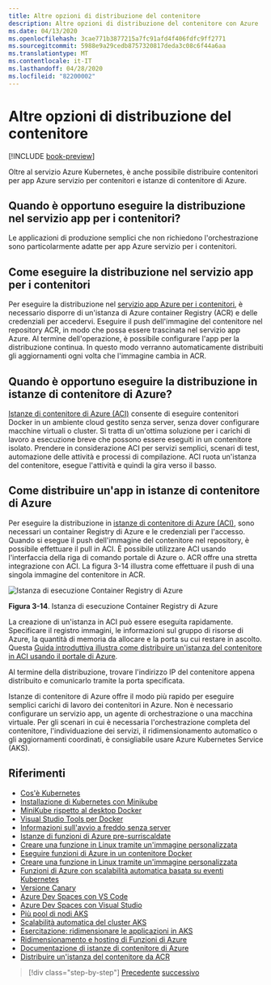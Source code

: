 ```yaml
---
title: Altre opzioni di distribuzione del contenitore
description: Altre opzioni di distribuzione del contenitore con Azure
ms.date: 04/13/2020
ms.openlocfilehash: 3cae771b3877215a7fc91afd4f406fdfc9ff2771
ms.sourcegitcommit: 5988e9a29cedb8757320817deda3c08c6f44a6aa
ms.translationtype: MT
ms.contentlocale: it-IT
ms.lasthandoff: 04/28/2020
ms.locfileid: "82200002"
---
```

# <a name="other-container-deployment-options"></a>Altre opzioni di distribuzione del contenitore

[!INCLUDE [book-preview](../../../includes/book-preview.md)]

Oltre al servizio Azure Kubernetes, è anche possibile distribuire contenitori per app Azure servizio per contenitori e istanze di contenitore di Azure.

## <a name="when-does-it-make-sense-to-deploy-to-app-service-for-containers"></a>Quando è opportuno eseguire la distribuzione nel servizio app per i contenitori?

Le applicazioni di produzione semplici che non richiedono l'orchestrazione sono particolarmente adatte per app Azure servizio per i contenitori.

## <a name="how-to-deploy-to-app-service-for-containers"></a>Come eseguire la distribuzione nel servizio app per i contenitori

Per eseguire la distribuzione nel [servizio app Azure per i contenitori](https://azure.microsoft.com/services/app-service/containers/), è necessario disporre di un'istanza di Azure container Registry (ACR) e delle credenziali per accedervi. Eseguire il push dell'immagine del contenitore nel repository ACR, in modo che possa essere trascinata nel servizio app Azure. Al termine dell'operazione, è possibile configurare l'app per la distribuzione continua. In questo modo verranno automaticamente distribuiti gli aggiornamenti ogni volta che l'immagine cambia in ACR.

## <a name="when-does-it-make-sense-to-deploy-to-azure-container-instances"></a>Quando è opportuno eseguire la distribuzione in istanze di contenitore di Azure?

[Istanze di contenitore di Azure (ACI)](https://azure.microsoft.com/services/container-instances/) consente di eseguire contenitori Docker in un ambiente cloud gestito senza server, senza dover configurare macchine virtuali o cluster. Si tratta di un'ottima soluzione per i carichi di lavoro a esecuzione breve che possono essere eseguiti in un contenitore isolato. Prendere in considerazione ACI per servizi semplici, scenari di test, automazione delle attività e processi di compilazione. ACI ruota un'istanza del contenitore, esegue l'attività e quindi la gira verso il basso.

## <a name="how-to-deploy-an-app-to-azure-container-instances"></a>Come distribuire un'app in istanze di contenitore di Azure

Per eseguire la distribuzione in [istanze di contenitore di Azure (ACI)](https://docs.microsoft.com/azure/container-instances/), sono necessari un container Registry di Azure e le credenziali per l'accesso. Quando si esegue il push dell'immagine del contenitore nel repository, è possibile effettuare il pull in ACI. È possibile utilizzare ACI usando l'interfaccia della riga di comando portale di Azure o. ACR offre una stretta integrazione con ACI. La figura 3-14 illustra come effettuare il push di una singola immagine del contenitore in ACR.

![Istanza di esecuzione Container Registry di Azure](./media/acr-runinstance-contextmenu.png)

**Figura 3-14**. Istanza di esecuzione Container Registry di Azure

La creazione di un'istanza in ACI può essere eseguita rapidamente. Specificare il registro immagini, le informazioni sul gruppo di risorse di Azure, la quantità di memoria da allocare e la porta su cui restare in ascolto. Questa [Guida introduttiva illustra come distribuire un'istanza del contenitore in ACI usando il portale di Azure](https://docs.microsoft.com/azure/container-instances/container-instances-quickstart-portal).

Al termine della distribuzione, trovare l'indirizzo IP del contenitore appena distribuito e comunicarlo tramite la porta specificata.

Istanze di contenitore di Azure offre il modo più rapido per eseguire semplici carichi di lavoro dei contenitori in Azure. Non è necessario configurare un servizio app, un agente di orchestrazione o una macchina virtuale. Per gli scenari in cui è necessaria l'orchestrazione completa del contenitore, l'individuazione dei servizi, il ridimensionamento automatico o gli aggiornamenti coordinati, è consigliabile usare Azure Kubernetes Service (AKS).

## <a name="references"></a>Riferimenti

- [Cos'è Kubernetes](https://blog.newrelic.com/engineering/what-is-kubernetes/)
- [Installazione di Kubernetes con Minikube](https://kubernetes.io/docs/setup/learning-environment/minikube/)
- [MiniKube rispetto al desktop Docker](https://medium.com/containers-101/local-kubernetes-for-windows-minikube-vs-docker-desktop-25a1c6d3b766)
- [Visual Studio Tools per Docker](https://docs.microsoft.com/dotnet/standard/containerized-lifecycle-architecture/design-develop-containerized-apps/visual-studio-tools-for-docker)
- [Informazioni sull'avvio a freddo senza server](https://azure.microsoft.com/blog/understanding-serverless-cold-start/)
- [Istanze di funzioni di Azure pre-surriscaldate](https://docs.microsoft.com/azure/azure-functions/functions-premium-plan#pre-warmed-instances)
- [Creare una funzione in Linux tramite un'immagine personalizzata](https://docs.microsoft.com/azure/azure-functions/functions-create-function-linux-custom-image)
- [Eseguire funzioni di Azure in un contenitore Docker](https://markheath.net/post/azure-functions-docker)
- [Creare una funzione in Linux tramite un'immagine personalizzata](https://docs.microsoft.com/azure/azure-functions/functions-create-function-linux-custom-image)
- [Funzioni di Azure con scalabilità automatica basata su eventi Kubernetes](https://docs.microsoft.com/azure/azure-functions/functions-kubernetes-keda)
- [Versione Canary](https://martinfowler.com/bliki/CanaryRelease.html)
- [Azure Dev Spaces con VS Code](https://docs.microsoft.com/azure/dev-spaces/quickstart-netcore)
- [Azure Dev Spaces con Visual Studio](https://docs.microsoft.com/azure/dev-spaces/quickstart-netcore-visualstudio)
- [Più pool di nodi AKS](https://docs.microsoft.com/azure/aks/use-multiple-node-pools)
- [Scalabilità automatica del cluster AKS](https://docs.microsoft.com/azure/aks/cluster-autoscaler)
- [Esercitazione: ridimensionare le applicazioni in AKS](https://docs.microsoft.com/azure/aks/tutorial-kubernetes-scale)
- [Ridimensionamento e hosting di Funzioni di Azure](https://docs.microsoft.com/azure/azure-functions/functions-scale)
- [Documentazione di istanze di contenitore di Azure](https://docs.microsoft.com/azure/container-instances/)
- [Distribuire un'istanza del contenitore da ACR](https://docs.microsoft.com/azure/container-instances/container-instances-using-azure-container-registry#deploy-with-azure-portal)

>[!div class="step-by-step"]
>[Precedente](scale-containers-serverless.md)
>[successivo](communication-patterns.md)
